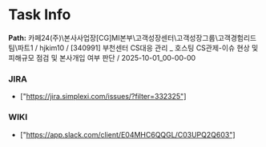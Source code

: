 # Task Info

**Path:** 카페24(주)\본사사업장\[CG]MI본부\고객성장센터\고객성장그룹\고객경험리드팀\파트1 / hjkim10 / [340991] 부천센터 CS대응 관리 _ 호스팅 CS관제-이슈 현상 및 피해규모 점검 및 본사개입 여부 판단 / 2025-10-01_00-00-00

### JIRA
- ["https://jira.simplexi.com/issues/?filter=332325"]

### WIKI
- ["https://app.slack.com/client/E04MHC6QQGL/C03UPQ2Q603"]

